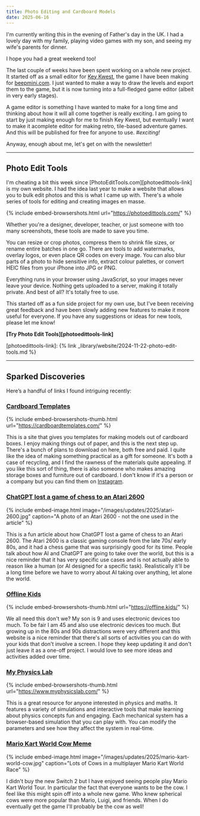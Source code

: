 ```yaml
---
title: Photo Editing and Cardboard Models
date: 2025-06-16
---
```


I'm currently writing this in the evening of Father's day in the UK. I had a lovely day with my family, playing video games with my son, and seeing my wife's parents for dinner.

I hope you had a great weekend too!

The last couple of weeks have been spent working on a whole new project. It started off as a small editor for [Key Kwest](https://beepmini.com/games/key-kwest/), the game I have been making for [beepmini.com](https://beepmini.com). I just wanted to make a way to draw the levels and export them to the game, but it is now turning into a full-fledged game editor (albeit in very early stages).

A game editor is something I have wanted to make for a long time and thinking about how it will all come together is really exciting. I am going to start by just making enough for me to finish Key Kwest, but eventually I want to make it acomplete editor for making retro, tile-based adventure games. And this will be published for free for anyone to use. _#exciting!_

Anyway, enough about me, let's get on with the newsletter!

---

## Photo Edit Tools

I'm cheating a bit this week since [PhotoEditTools.com][photoedittools-link] is my own website. I had the idea last year to make a website that allows you to bulk edit photos and this is what I came up with. There's a whole series of tools for editing and creating images en masse.

{% include embed-browsershots.html url="https://photoedittools.com/" %}

Whether you're a designer, developer, teacher, or just someone with too many screenshots, these tools are made to save you time.

You can resize or crop photos, compress them to shrink file sizes, or rename entire batches in one go. There are tools to add watermarks, overlay logos, or even place QR codes on every image. You can also blur parts of a photo to hide sensitive info, extract colour palettes, or convert HEIC files from your iPhone into JPG or PNG.

Everything runs in your browser using JavaScript, so your images never leave your device. Nothing gets uploaded to a server, making it totally private. And best of all? It's totally free to use.

This started off as a fun side project for my own use, but I've been receiving great feedback and have been slowly adding new features to make it more useful for everyone. If you have any suggestions or ideas for new tools, please let me know!

**[Try Photo Edit Tools][photoedittools-link]**

[photoedittools-link]: {% link _library/website/2024-11-22-photo-edit-tools.md %}

---

## Sparked Discoveries

Here’s a handful of links I found intriguing recently:

### [Cardboard Templates](https://cardboardtemplates.com/)

{% include embed-browsershots-thumb.html url="https://cardboardtemplates.com/" %}

This is a site that gives you templates for making models out of cardboard boxes. I enjoy making things out of paper, and this is the next step up. There's a bunch of plans to download on here, both free and paid. I quite like the idea of making something practical as a gift for someone. It's both a case of recycling, and I find the rawness of the materials quite appealing. If you like this sort of thing, there is also someone who makes amazing storage boxes and furniture out of cardboard. I don't know if it's a person or a company but you can find them on [Instagram](https://www.instagram.com/itoshige_studio/).


<!-- INCLUDE SHARE -->

### [ChatGPT lost a game of chess to an Atari 2600](https://www.extremetech.com/computing/chatgpt-lost-a-chess-game-to-an-atari-2600)

{% include embed-image.html image="/images/updates/2025/atari-2600.jpg" caption="A photo of an Atari 2600 - not the one used in the article" %}

This is a fun article about how ChatGPT lost a game of chess to an Atari 2600. The Atari 2600 is a classic gaming console from the late 70s/ early 80s, and it had a chess game that was surprisingly good for its time. People talk about how AI and ChatGPT are going to take over the world, but this is a nice reminder that it has very specific use cases and is not actually able to reason like a human (or AI designed for a specific task). Realistically it'll be a long time before we have to worry about AI taking over anything, let alone the world.


### [Offline Kids](https://offline.kids/)

{% include embed-browsershots-thumb.html url="https://offline.kids/" %}

We all need this don't we? My son is 9 and uses electronic devices too much. To be fair I am 45 and also use electronic devices too much. But growing up in the 80s and 90s distractions were very different and this website is a nice reminder that there's all sorts of activities you can do with your kids that don't involve a screen. I hope they keep updating it and don't just leave it as a one-off project. I would love to see more ideas and activities added over time.


### [My Physics Lab](https://www.myphysicslab.com/)

{% include embed-browsershots-thumb.html url="https://www.myphysicslab.com/" %}

This is a great resource for anyone interested in physics and maths. It features a variety of simulations and interactive tools that make learning about physics concepts fun and engaging. Each mechanical system has a browser-based simulation that you can play with. You can modify the parameters and see how they affect the system in real-time.


### [Mario Kart World Cow Meme](https://www.polygon.com/nintendo-switch-2/604129/mario-kart-world-cow-meme)

{% include embed-image.html image="/images/updates/2025/mario-kart-world-cow.jpg" caption="Lots of Cows in a multiplayer Mario Kart World Race" %}

I didn't buy the new Switch 2 but I have enjoyed seeing people play Mario Kart World Tour. In particular the fact that everyone wants to be the cow. I feel like this might spin off into a whole new game. Who knew spherical cows were more popular than Mario, Luigi, and friends. When I do eventually get the game I'll probably be the cow as well!


